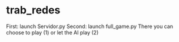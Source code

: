 # trab_redes
First: launch Servidor.py
Second: launch full_game.py
There you can choose to play (1) or let the AI play (2)
